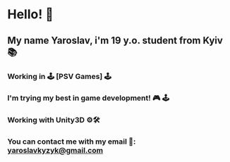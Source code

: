 # Hello! 👋

## My name Yaroslav, i'm 19 y.o. student from Kyiv 📚

### Working in 🕹️ [PSV Games]  🕹️

### I'm trying my best in game development! 🎮 🕹

### Working with Unity3D ⚙️🛠

### You can contact me with my email 📧: yaroslavkyzyk@gmail.com
